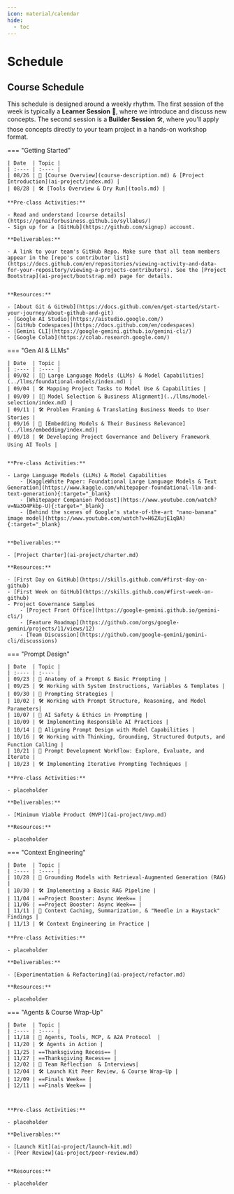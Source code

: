 ```yaml
---
icon: material/calendar
hide:
  - toc
---
```


# Schedule


## Course Schedule

This schedule is designed around a weekly rhythm. The first session of the week is typically a **Learner Session** 🧠, where we introduce and discuss new concepts. The second session is a **Builder Session** 🛠️, where you'll apply those concepts directly to your team project in a hands-on workshop format.


=== "Getting Started"

    | Date  | Topic |
    | :---- | :---- |
    | 08/26 | 🧠 [Course Overview](course-description.md) & [Project Introduction](ai-project/index.md) |
    | 08/28 | 🛠️ [Tools Overview & Dry Run](tools.md) |

    **Pre-class Activities:**

    - Read and understand [course details](https://genaiforbusiness.github.io/syllabus/)
    - Sign up for a [GitHub](https://github.com/signup) account.

    **Deliverables:**  

    - A link to your team's GitHub Repo. Make sure that all team members appear in the [repo's contributor list](https://docs.github.com/en/repositories/viewing-activity-and-data-for-your-repository/viewing-a-projects-contributors). See the [Project Bootstrap](ai-project/bootstrap.md) page for details.


    **Resources:**

    - [About Git & GitHub](https://docs.github.com/en/get-started/start-your-journey/about-github-and-git) 
    - [Google AI Studio](https://aistudio.google.com/)
    - [GitHub Codespaces](https://docs.github.com/en/codespaces)
    - [Gemini CLI](https://google-gemini.github.io/gemini-cli/)
    - [Google Colab](https://colab.research.google.com/)

=== "Gen AI & LLMs"

    | Date  | Topic |
    | :---- | :---- |
    | 09/02 | [🧠 Large Language Models (LLMs) & Model Capabilities](../llms/foundational-models/index.md) |
    | 09/04 | 🛠️ Mapping Project Tasks to Model Use & Capabilities |
    | 09/09 | [🧠 Model Selection & Business Alignment](../llms/model-selection/index.md) |
    | 09/11 | 🛠️ Problem Framing & Translating Business Needs to User Stories |
    | 09/16 | 🧠 [Embedding Models & Their Business Relevance](../llms/embedding/index.md)|
    | 09/18 | 🛠️ Developing Project Governance and Delivery Framework Using AI Tools |


    **Pre-class Activities:**

    - Large Language Models (LLMs) & Model Capabilities
        - [KaggleWhite Paper: Foundational Large Language Models & Text Generation](https://www.kaggle.com/whitepaper-foundational-llm-and-text-generation){:target="_blank}
        - [Whitepaper Companion Podcast](https://www.youtube.com/watch?v=Na3O4Pkbp-U){:target="_blank}
        - [Behind the scenes of Google's state-of-the-art "nano-banana" image model](https://www.youtube.com/watch?v=H6ZXujE1qBA){:target="_blank}

    
    **Deliverables:**  

    - [Project Charter](ai-project/charter.md)

    **Resources:**

    - [First Day on GitHub](https://skills.github.com/#first-day-on-github)
    - [First Week on GitHub](https://skills.github.com/#first-week-on-github)
    - Project Governance Samples
        - [Project Front Office](https://google-gemini.github.io/gemini-cli/)
        - [Feature Roadmap](https://github.com/orgs/google-gemini/projects/11/views/12)
        - [Team Discussion](https://github.com/google-gemini/gemini-cli/discussions)

=== "Prompt Design"

    | Date  | Topic |
    | :---- | :---- |
    | 09/23 | 🧠 Anatomy of a Prompt & Basic Prompting |
    | 09/25 | 🛠️ Working with System Instructions, Variables & Templates |
    | 09/30 | 🧠 Prompting Strategies |
    | 10/02 | 🛠️ Working with Prompt Structure, Reasoning, and Model Parameters|
    | 10/07 | 🧠 AI Safety & Ethics in Prompting |
    | 10/09 | 🛠️ Implementing Responsible AI Practices |
    | 10/14 | 🧠 Aligning Prompt Design with Model Capabilities |
    | 10/16 | 🛠️ Working with Thinking, Grounding, Structured Outputs, and Function Calling |
    | 10/21 | 🧠 Prompt Development Workflow: Explore, Evaluate, and Iterate |
    | 10/23 | 🛠️ Implementing Iterative Prompting Techniques |
   
    **Pre-class Activities:**

    - placeholder
    
    **Deliverables:**  

    - [Minimum Viable Product (MVP)](ai-project/mvp.md)

    **Resources:**

    - placeholder

=== "Context Engineering"

    | Date  | Topic |
    | :---- | :---- |
    | 10/28 | 🧠 Grounding Models with Retrieval-Augmented Generation (RAG) |
    | 10/30 | 🛠️ Implementing a Basic RAG Pipeline |
    | 11/04 | ==Project Booster: Async Week== |
    | 11/06 | ==Project Booster: Async Week== |
    | 11/11 | 🧠 Context Caching, Summarization, & "Needle in a Haystack" Findings |
    | 11/13 | 🛠️ Context Engineering in Practice |

    **Pre-class Activities:**

    - placeholder
    
    **Deliverables:**  

    - [Experimentation & Refactoring](ai-project/refactor.md)

    **Resources:**

    - placeholder

=== "Agents & Course Wrap-Up"

    | Date  | Topic |
    | :---- | :---- |
    | 11/18 | 🧠 Agents, Tools, MCP, & A2A Protocol  |
    | 11/20 | 🛠️ Agents in Action |
    | 11/25 | ==Thanksgiving Recess== |
    | 11/27 | ==Thanksgiving Recess== |
    | 12/02 | 🧠 Team Reflection  & Interviews|
    | 12/04 | 🛠️ Launch Kit Peer Review, & Course Wrap-Up | 
    | 12/09 | ==Finals Week== |
    | 12/11 | ==Finals Week== |



    **Pre-class Activities:**

    - placeholder
    
    **Deliverables:**  

    - [Launch Kit](ai-project/launch-kit.md)
    - [Peer Review](ai-project/peer-review.md)


    **Resources:**

    - placeholder


